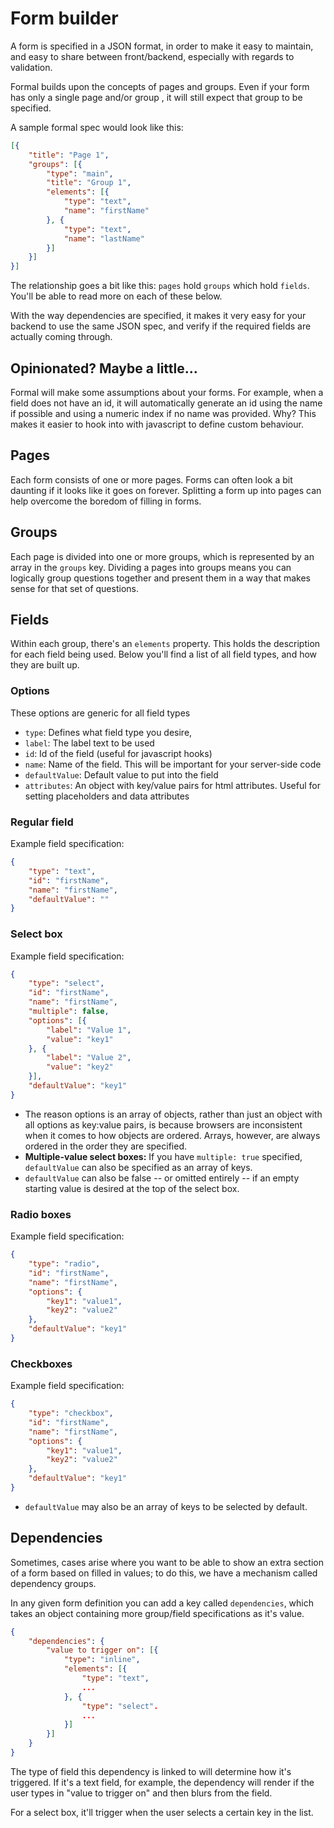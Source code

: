 # Form builder

A form is specified in a JSON format, in order to make it easy to maintain, and
easy to share between front/backend, especially with regards to validation.

Formal builds upon the concepts of pages and groups. Even if your form has only
a single page and/or group , it will still expect that group to be specified.

A sample formal spec would look like this:

```json
[{
	"title": "Page 1",
	"groups": [{
		"type": "main",
		"title": "Group 1",
		"elements": [{
			"type": "text",
			"name": "firstName"
		}, {
			"type": "text",
			"name": "lastName"
		}]
	}]
}]
```

The relationship goes a bit like this: `pages` hold `groups` which hold
`fields`. You'll be able to read more on each of these below.

With the way dependencies are specified, it makes it very easy for your backend
to use the same JSON spec, and verify if the required fields are actually coming
through.

## Opinionated? Maybe a little...

Formal will make some assumptions about your forms. For example, when a field
does not have an id, it will automatically generate an id using the name if
possible and using a numeric index if no name was provided. Why? This makes it
easier to hook into with javascript to define custom behaviour.

## Pages

Each form consists of one or more pages. Forms can often look a bit daunting if
it looks like it goes on forever. Splitting a form up into pages can help
overcome the boredom of filling in forms.

## Groups

Each page is divided into one or more groups, which is represented by an array
in the `groups` key. Dividing a pages into groups means you can logically group
questions together and present them in a way that makes sense for that set of
questions.

## Fields

Within each group, there's an `elements` property. This holds the description
for each field being used. Below you'll find a list of all field types, and how
they are built up.

### Options

These options are generic for all field types

- `type`: Defines what field type you desire,
- `label`: The label text to be used
- `id`: Id of the field (useful for javascript hooks)
- `name`: Name of the field. This will be important for your server-side code
- `defaultValue`: Default value to put into the field
- `attributes`: An object with key/value pairs for html attributes. Useful for
	setting placeholders and data attributes

### Regular field

Example field specification:

```json
{
	"type": "text",
	"id": "firstName",
	"name": "firstName",
	"defaultValue": ""
}
```

### Select box

Example field specification:

```json
{
	"type": "select",
	"id": "firstName",
	"name": "firstName",
	"multiple": false,
	"options": [{
		"label": "Value 1",
		"value": "key1"
	}, {
		"label": "Value 2",
		"value": "key2"
	}],
	"defaultValue": "key1"
}
```

- The reason options is an array of objects, rather than just an object with all
	options as key:value pairs, is because browsers are inconsistent when it comes
	to how objects are ordered. Arrays, however, are always ordered in the order
	they are specified.
- **Multiple-value select boxes:** If you have `multiple: true` specified,
	`defaultValue` can also be specified as an array of keys.
- `defaultValue` can also be false -- or omitted entirely -- if an empty
	starting value is desired at the top of the select box.

### Radio boxes

Example field specification:

```json
{
	"type": "radio",
	"id": "firstName",
	"name": "firstName",
	"options": {
		"key1": "value1",
		"key2": "value2"
	},
	"defaultValue": "key1"
}
```

### Checkboxes

Example field specification:

```json
{
	"type": "checkbox",
	"id": "firstName",
	"name": "firstName",
	"options": {
		"key1": "value1",
		"key2": "value2"
	},
	"defaultValue": "key1"
}
```

- `defaultValue` may also be an array of keys to be selected by default.

## Dependencies

Sometimes, cases arise where you want to be able to show an extra section of a
form based on filled in values; to do this, we have a mechanism called
dependency groups.

In any given form definition you can add a key called `dependencies`, which
takes an object containing more group/field specifications as it's value.

```json
{
	"dependencies": {
		"value to trigger on": [{
			"type": "inline",
			"elements": [{
				"type": "text",
				...
			}, {
				"type": "select".
				...
			}]
		}]
	}
}
```

The type of field this dependency is linked to will determine how it's
triggered. If it's a text field, for example, the dependency will render if the
user types in "value to trigger on" and then blurs from the field.

For a select box, it'll trigger when the user selects a certain key in the list.

